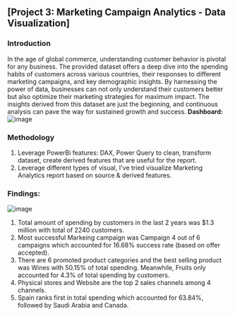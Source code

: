 ## [Project 3: Marketing Campaign Analytics - Data Visualization]
### Introduction
In the age of global commerce, understanding customer behavior is pivotal for any business. The provided dataset offers a deep dive into the spending habits of customers across various countries, their responses to different marketing campaigns, and key demographic insights. By harnessing the power of data, businesses can not only understand their customers better but also optimize their marketing strategies for maximum impact. The insights derived from this dataset are just the beginning, and continuous analysis can pave the way for sustained growth and success.
**Dashboard:**
![image](https://github.com/1Gucci/marketing_campaign_data_visualization/assets/58675665/5c55da0f-f748-4b83-b8c2-923b63ab91f5)


### Methodology
1. Leverage PowerBi features: DAX, Power Query to clean, transform dataset, create derived features that are useful for the report.
2. Leverage different types of visual, I've tried visualize Marketing Analytics report based on source & derived features.

### Findings:
![image](https://github.com/1Gucci/marketing_campaign_data_visualization/assets/58675665/262093a5-a74a-40e7-9d1f-63dcfc6d9cb3)
1. Total amount of spending by customers in the last 2 years was $1.3 million with total of 2240 customers.
2. Most successful Markeing campaign was Campaign 4 out of 6 campaigns which accounted for 16.68% success rate (based on offer accepted).
3. There are 6 promoted product categories and the best selling product was Wines with 50.15% of total spending. Meanwhile, Fruits only accounted for 4.3% of total spending by customers.
4. Physical stores and Website are the top 2 sales channels among 4 channels.
5. Spain ranks first in total spending which accounted for 63.84%, followed by Saudi Arabia and Canada.
